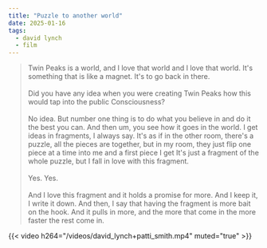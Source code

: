 ```yaml
---
title: "Puzzle to another world"
date: 2025-01-16
tags:
  - david lynch
  - film
---
```


> Twin Peaks is a world, and I love that world and I love that world. It's something that is like a magnet. It's to go back in there. \
\
 Did you have any idea when you were creating Twin Peaks how this would tap into the public Consciousness? \
 \
 No idea. But number one thing is to do what you believe in and do it the best you can. And then um, you see how it goes in the world. I get ideas in fragments, I always say. It's as if in the other room, there's a puzzle, all the pieces are together, but in my room, they just flip one piece at a time into me and a first piece I get It's just a fragment of the whole puzzle, but I fall in love with this fragment. \
 \
 Yes. Yes. \
 \
 And I love this fragment and it holds a promise for more. And I keep it, I write it down. And then, I say that having the fragment is more bait on the  hook. And it pulls in more, and the more that come in the more faster the rest come in.
 >

<div class="grid-layout">
<div class="column column-2 empty"></div>
<div class="column column-8">
{{< video h264="/videos/david_lynch+patti_smith.mp4" muted="true" >}}</div>
<div class="column column-2 empty"></div>
</div>





